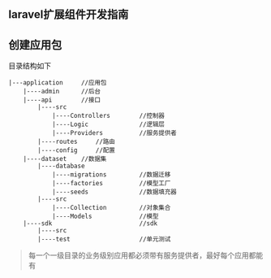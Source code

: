 ## laravel扩展组件开发指南

## 创建应用包

目录结构如下

    |---application     //应用包
        |----admin      //后台
        |----api        //接口
            |----src        
                |----Controllers        //控制器
                |----Logic              //逻辑层
                |----Providers          //服务提供者
            |----routes     //路由
            |----config     //配置
        |----dataset    //数据集
            |----database
                |----migrations         //数据迁移
                |----factories          //模型工厂
                |----seeds              //数据填充器
            |----src
                |----Collection         //对象集合
                |----Models             //模型
        |----sdk                        //sdk
            |----src
            |----test                   //单元测试
            
> 每一个一级目录的业务级别应用都必须带有服务提供者，最好每个应用都能有
            
## 